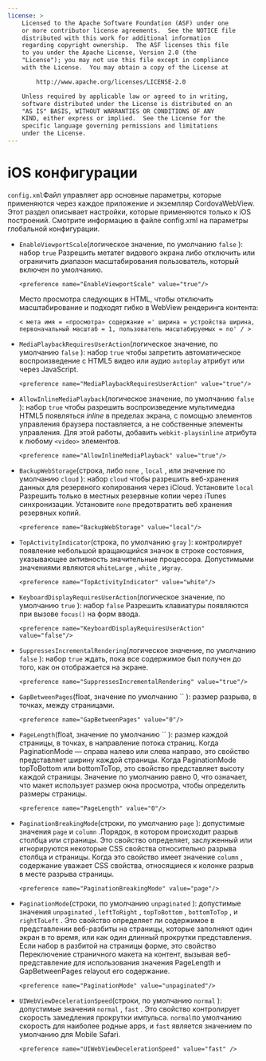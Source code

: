 ```yaml
---
license: >
    Licensed to the Apache Software Foundation (ASF) under one
    or more contributor license agreements.  See the NOTICE file
    distributed with this work for additional information
    regarding copyright ownership.  The ASF licenses this file
    to you under the Apache License, Version 2.0 (the
    "License"); you may not use this file except in compliance
    with the License.  You may obtain a copy of the License at

        http://www.apache.org/licenses/LICENSE-2.0

    Unless required by applicable law or agreed to in writing,
    software distributed under the License is distributed on an
    "AS IS" BASIS, WITHOUT WARRANTIES OR CONDITIONS OF ANY
    KIND, either express or implied.  See the License for the
    specific language governing permissions and limitations
    under the License.
---
```


# iOS конфигурации

`config.xml`Файл управляет app основные параметры, которые применяются через каждое приложение и экземпляр CordovaWebView. Этот раздел описывает настройки, которые применяются только к iOS построений. Смотрите информацию в файле config.xml на параметры глобальной конфигурации.

*   `EnableViewportScale`(логическое значение, по умолчанию `false` ): набор `true` Разрешить метатег видового экрана либо отключить или ограничить диапазон масштабирования пользователь, который включен по умолчанию.
    
        <preference name="EnableViewportScale" value="true"/>
        
    
    Место просмотра следующих в HTML, чтобы отключить масштабирование и подходят гибко в WebView рендеринга контента:
    
        < мета имя = «просмотра» содержание =' ширина = устройства ширина, первоначальный масштаб = 1, пользователь масштабируемых = no' / >
        

*   `MediaPlaybackRequiresUserAction`(логическое значение, по умолчанию `false` ): набор `true` чтобы запретить автоматическое воспроизведение с HTML5 видео или аудио `autoplay` атрибут или через JavaScript.
    
        <preference name="MediaPlaybackRequiresUserAction" value="true"/>
        

*   `AllowInlineMediaPlayback`(логическое значение, по умолчанию `false` ): набор `true` чтобы разрешить воспроизведение мультимедиа HTML5 появляться *inline* в пределах экрана, с помощью элементов управления браузера поставляется, а не собственные элементы управления. Для этой работы, добавить `webkit-playsinline` атрибута к любому `<video>` элементов.
    
        <preference name="AllowInlineMediaPlayback" value="true"/>
        

*   `BackupWebStorage`(строка, либо `none` , `local` , или значение по умолчанию `cloud` ): набор `cloud` чтобы разрешить веб-хранения данных для резервного копирования через iCloud. Установите `local` Разрешить только в местных резервные копии через iTunes синхронизации. Установите `none` предотвратить веб хранения резервных копий.
    
        <preference name="BackupWebStorage" value="local"/>
        

*   `TopActivityIndicator`(строка, по умолчанию `gray` ): контролирует появление небольшой вращающийся значок в строке состояния, указывающее активность значительные процессора. Допустимыми значениями являются `whiteLarge` , `white` , и`gray`.
    
        <preference name="TopActivityIndicator" value="white"/>
        

*   `KeyboardDisplayRequiresUserAction`(логическое значение, по умолчанию `true` ): набор `false` Разрешить клавиатуры появляются при вызове `focus()` на форм ввода.
    
        <preference name="KeyboardDisplayRequiresUserAction" value="false"/>
        

*   `SuppressesIncrementalRendering`(логическое значение, по умолчанию `false` ): набор `true` ждать, пока все содержимое был получен до того, как он отображается на экране.
    
        <preference name="SuppressesIncrementalRendering" value="true"/>
        

*   `GapBetweenPages`(float, значение по умолчанию `` ): размер разрыва, в точках, между страницами.
    
        <preference name="GapBetweenPages" value="0"/>
        

*   `PageLength`(float, значение по умолчанию `` ): размер каждой страницы, в точках, в направление потока страниц. Когда PaginationMode — справа налево или слева направо, это свойство представляет ширину каждой страницы. Когда PaginationMode topToBottom или bottomToTop, это свойство представляет высоту каждой страницы. Значение по умолчанию равно 0, что означает, что макет использует размер окна просмотра, чтобы определить размеры страницы.
    
        <preference name="PageLength" value="0"/>
        

*   `PaginationBreakingMode`(строки, по умолчанию `page` ): допустимые значения `page` и `column` .Порядок, в котором происходит разрыв столбца или страницы. Это свойство определяет, заслуженный или игнорируются некоторые CSS свойства относительно разрыва столбца и страницы. Когда это свойство имеет значение `column` , содержание уважает CSS свойства, относящиеся к колонке разрыв в месте разрыва страницы.
    
        <preference name="PaginationBreakingMode" value="page"/>
        

*   `PaginationMode`(строки, по умолчанию `unpaginated` ): допустимые значения `unpaginated` , `leftToRight` , `topToBottom` , `bottomToTop` , и `rightToLeft` . Это свойство определяет ли содержимое в представлении веб-разбиты на страницы, которые заполняют один экран в то время, или как один длинный прокрутки представления. Если набор в разбитой на страницы форме, это свойство Переключение страничного макета на контент, вызывая веб-представление для использования значения PageLength и GapBetweenPages relayout его содержание.
    
        <preference name="PaginationMode" value="unpaginated"/>
        

*   `UIWebViewDecelerationSpeed`(строки, по умолчанию `normal` ): допустимые значения `normal` , `fast` . Это свойство контролирует скорость замедления прокрутки импульса. `normal`по умолчанию скорость для наиболее родные apps, и `fast` является значением по умолчанию для Mobile Safari.
    
        <preference name="UIWebViewDecelerationSpeed" value="fast" />